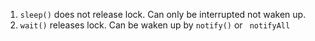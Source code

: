 1. ``` sleep() ``` does not release lock. Can only be interrupted not waken up.
2. ``` wait() ``` releases lock. Can be waken up by ``` notify() ```  or ``` notifyAll```

